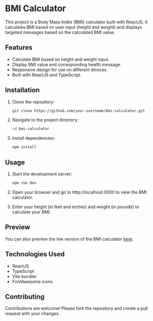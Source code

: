 


# BMI Calculator

This project is a Body Mass Index (BMI) calculator built with ReactJS. It calculates BMI based on user input (height and weight) and displays targeted messages based on the calculated BMI value.

## Features

- Calculate BMI based on height and weight input.
- Display BMI value and corresponding health message.
- Responsive design for use on different devices.
- Built with ReactJS and TypeScript.

## Installation

1. Clone the repository:
   ```bash
   git clone https://github.com/your-username/bmi-calculator.git
   ```

2. Navigate to the project directory:
   ```bash
   cd bmi-calculator
   ```

3. Install dependencies:
   ```bash
   npm install
   ```

## Usage

1. Start the development server:
   ```bash
   npm run dev
   ```

2. Open your browser and go to http://localhost:3000 to view the BMI calculator.

3. Enter your height (in feet and inches) and weight (in pounds) to calculate your BMI.

## Preview

You can also preview the live version of the BMI calculator [here](https://your-bmi-calculator-url).

## Technologies Used

- ReactJS
- TypeScript
- Vite bundler
- FontAwesome icons

## Contributing

Contributions are welcome! Please fork the repository and create a pull request with your changes.
